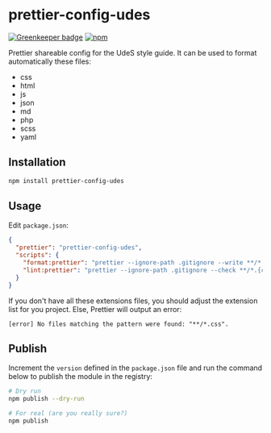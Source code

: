 # prettier-config-udes

[![Greenkeeper badge](https://badges.greenkeeper.io/UdeS-STI/prettier-config-udes.svg)](https://greenkeeper.io/)
[![npm](https://img.shields.io/npm/v/prettier-config-udes.svg?style=flat-square)](https://www.npmjs.com/package/prettier-config-udes)

Prettier shareable config for the UdeS style guide. It can be used to format automatically these files:

- css
- html
- js
- json
- md
- php
- scss
- yaml

## Installation

```bash
npm install prettier-config-udes
```

## Usage

Edit `package.json`:

```json
{
  "prettier": "prettier-config-udes",
  "scripts": {
    "format:prettier": "prettier --ignore-path .gitignore --write **/*.{css,html,js,json,md,php,scss,yaml,yml}",
    "lint:prettier": "prettier --ignore-path .gitignore --check **/*.{css,html,js,json,md,php,scss,yaml,yml}"
  }
}
```

If you don't have all these extensions files, you should adjust the extension list for you project.
Else, Prettier will output an error:

```
[error] No files matching the pattern were found: "**/*.css".
```

## Publish

Increment the `version` defined in the `package.json` file and run the command below to publish the module in the
registry:

```bash
# Dry run
npm publish --dry-run

# For real (are you really sure?)
npm publish
```
